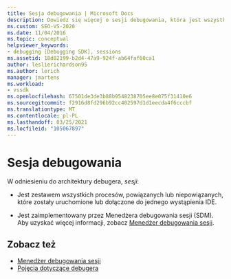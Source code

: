 ```yaml
---
title: Sesja debugowania | Microsoft Docs
description: Dowiedz się więcej o sesji debugowania, która jest wszystkimi procesami, które zostały uruchomione lub dołączone do jednego wystąpienia IDE.
ms.custom: SEO-VS-2020
ms.date: 11/04/2016
ms.topic: conceptual
helpviewer_keywords:
- debugging [Debugging SDK], sessions
ms.assetid: 18d82199-b2d4-47a9-924f-ab64faf60ca1
author: leslierichardson95
ms.author: lerich
manager: jmartens
ms.workload:
- vssdk
ms.openlocfilehash: 67501de3de3b88b9548238705ee8e075f31410e6
ms.sourcegitcommit: f2916d8fd296b92cc402597d1d1eecda4f6cccbf
ms.translationtype: MT
ms.contentlocale: pl-PL
ms.lasthandoff: 03/25/2021
ms.locfileid: "105067897"
---
```

# <a name="debug-session"></a>Sesja debugowania
W odniesieniu do architektury debugera, *sesji*:

- Jest zestawem wszystkich procesów, powiązanych lub niepowiązanych, które zostały uruchomione lub dołączone do jednego wystąpienia IDE.

- Jest zaimplementowany przez Menedżera debugowania sesji (SDM). Aby uzyskać więcej informacji, zobacz [Menedżer debugowania sesji](../../extensibility/debugger/session-debug-manager.md).

## <a name="see-also"></a>Zobacz też
- [Menedżer debugowania sesji](../../extensibility/debugger/session-debug-manager.md)
- [Pojęcia dotyczące debugera](../../extensibility/debugger/debugger-concepts.md)
